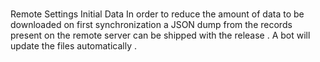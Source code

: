#
Remote
Settings
Initial
Data
In
order
to
reduce
the
amount
of
data
to
be
downloaded
on
first
synchronization
a
JSON
dump
from
the
records
present
on
the
remote
server
can
be
shipped
with
the
release
.
A
bot
will
update
the
files
automatically
.

